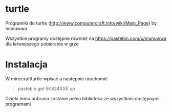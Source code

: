 turtle
======

Programiki do turtle (http://www.computercraft.info/wiki/Main_Page) by manuwwa

Wszystkie programy dostępne również na https://pastebin.com/u/manuwwa dla łatwiejszego pobierania w grze

Instalacja
======
W minecraftturtle wpisać a następnie uruchomić
>pastebin get 5K824XXE up 

Dzieki temu pobrana zostanie pełna biblioteka ze wszystkimi dostępnymi programami
